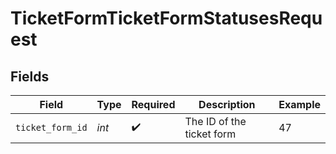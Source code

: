 # TicketFormTicketFormStatusesRequest


## Fields

| Field                     | Type                      | Required                  | Description               | Example                   |
| ------------------------- | ------------------------- | ------------------------- | ------------------------- | ------------------------- |
| `ticket_form_id`          | *int*                     | :heavy_check_mark:        | The ID of the ticket form | 47                        |